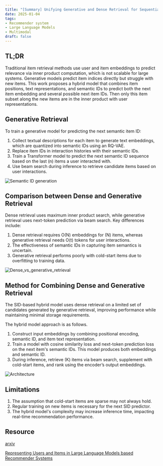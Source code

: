 ```yaml
---
title: "[Summary] Unifying Generative and Dense Retrieval for Sequential Recommendation" 
date: 2025-01-04
tags: 
- Recommender system
- Large Language Models 
- Multimodal 
draft: false 
---
```


## TL;DR 
Traditional item retrieval methods use user and item embeddings to predict relevance via inner product computation, which is not scalable for large systems. Generative models predict item indices directly but struggle with new items. This work proposes a hybrid model that combines item positions, text representations, and semantic IDs to predict both the next item embedding and several possible next item IDs.
Then only this item subset along the new items are in the inner product with user representations.    

## Generative Retrieval
To train a generative model for predicting the next semantic item ID:
1. Collect textual descriptions for each item to generate text embeddings, which are quantized into semantic IDs using an RQ-VAE.
2. Replace item IDs in interaction histories with their semantic IDs.
3. Train a Transformer model to predict the next semantic ID sequence based on the last \(n\) items a user interacted with.
4. Use beam search during inference to retrieve candidate items based on user interactions.

![Semantic ID generation](https://blog.reachsumit.com/img/posts/2023/llms-for-recsys-entity-representation/semantic_id_generation.png)

## Comparison between Dense and Generative Retrieval 
Dense retrieval uses maximum inner product search, while generative retrieval uses next-token prediction via beam search. Key differences include:
1. Dense retrieval requires O(N) embeddings for \(N\) items, whereas generative retrieval needs O(t) tokens for user interactions.
2. The effectiveness of semantic IDs in capturing item semantics is uncertain.
3. Generative retrieval performs poorly with cold-start items due to overfitting to training data.

![Dense_vs_generative_retrieval](/posts/20250104_unifying_generative_and_dense_retrieval_for_sequential_recommendation/dense_vs_generative_retrieval.png)

## Method for Combining Dense and Generative Retrieval
The SID-based hybrid model uses dense retrieval on a limited set of candidates generated by generative retrieval, improving performance while maintaining minimal storage requirements.

The hybrid model approach is as follows. 
1. Construct input embeddings by combining positional encoding, semantic ID, and item text representation.
2. Train a model with cosine similarity loss and next-token prediction loss on the next item's semantic IDs. This model produces both embeddings and semantic ID.
3. During inference, retrieve \(K\) items via beam search, supplement with cold-start items, and rank using the encoder’s output embeddings.

![Architecture](/posts/20250104_unifying_generative_and_dense_retrieval_for_sequential_recommendation/architecture.png)

## Limitations 
1. The assumption that cold-start items are sparse may not always hold.
2. Regular training on new items is necessary for the next SID predictor.
3. The hybrid model's complexity may increase inference time, impacting real-time recommendation performance.

## Resource
[arxiv](https://arxiv.org/pdf/2405.17927)

[Representing Users and Items in Large Language Models based Recommender Systems](https://blog.reachsumit.com/posts/2023/06/llms-for-recsys-entity-representation/)